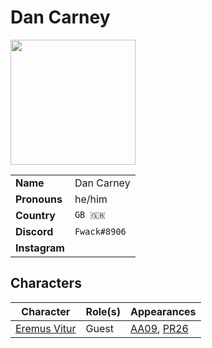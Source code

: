 # Dan Carney

<img src="https://cdn.discordapp.com/avatars/userid/imageid.png?size=256" height="200" />

|||
| --- | --- |
| **Name** | Dan Carney | player.3
| **Pronouns** | he/him |
| **Country** | `GB 🇬🇧` |
| **Discord** | `Fwack#8906` |
| **Instagram** | |

## Characters

| Character | Role(s) | Appearances |
| --- | --- | --- |
| [Eremus Vitur](../characters/eremus-vitur.md) | Guest | [AA09](../sessions/AA09.md), [PR26](../sessions/PR26.md) |
